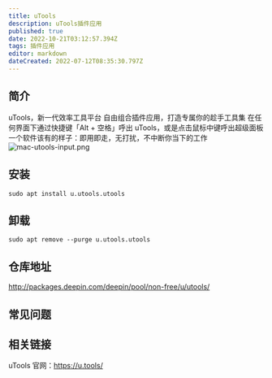 ```yaml
---
title: uTools
description: uTools插件应用
published: true
date: 2022-10-21T03:12:57.394Z
tags: 插件应用
editor: markdown
dateCreated: 2022-07-12T08:35:30.797Z
---
```


## 简介
uTools，新一代效率工具平台
自由组合插件应用，打造专属你的趁手工具集
在任何界面下通过快捷键「Alt + 空格」呼出 uTools，或是点击鼠标中键呼出超级面板
一个软件该有的样子：即用即走，无打扰，不中断你当下的工作
![mac-utools-input.png](/mac-utools-input.png)
## 安装
```
sudo apt install u.utools.utools
```
## 卸载
```
sudo apt remove --purge u.utools.utools
```

## 仓库地址
http://packages.deepin.com/deepin/pool/non-free/u/utools/
## 常见问题
## 相关链接
uTools 官网：https://u.tools/